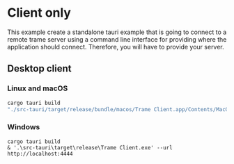 # Client only

This example create a standalone tauri example that is going to connect to a remote trame server using a command line interface for providing where the application should connect.
Therefore, you will have to provide your server.

## Desktop client

### Linux and macOS
```bash
cargo tauri build
"./src-tauri/target/release/bundle/macos/Trame Client.app/Contents/MacOS/Trame Client" --url http://localhost:4444
```

### Windows
```batch
cargo tauri build
& '.\src-tauri\target\release\Trame Client.exe' --url http://localhost:4444
```
